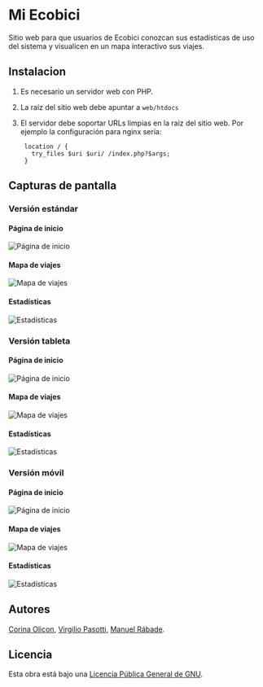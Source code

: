 Mi Ecobici
==========

Sitio web para que usuarios de Ecobici conozcan sus estadísticas de uso
del sistema y visualicen en un mapa interactivo sus viajes.

Instalacion
-----------

1. Es necesario un servidor web con PHP.

2. La raíz del sitio web debe apuntar a `web/htdocs`

3. El servidor debe soportar URLs limpias en la raiz del sitio web. Por
   ejemplo la configuración para nginx sería:

        location / {
          try_files $uri $uri/ /index.php?$args;
        }

Capturas de pantalla
--------------------

### Versión estándar

#### Página de inicio

![Página de inicio](/doc/img/desktop-1.png?raw=true "Página de inicio")

#### Mapa de viajes

![Mapa de viajes](/doc/img/desktop-2.png?raw=true "Mapa de viajes")

#### Estadísticas

![Estadísticas](/doc/img/desktop-3.png?raw=true "Estadísticas")

### Versión tableta

#### Página de inicio

![Página de inicio](/doc/img/tablet-1.png?raw=true "Página de inicio")

#### Mapa de viajes

![Mapa de viajes](/doc/img/tablet-2.png?raw=true "Mapa de viajes")

#### Estadísticas

![Estadísticas](/doc/img/tablet-3.png?raw=true "Estadísticas")

### Versión móvil

#### Página de inicio

![Página de inicio](/doc/img/mobile-1.png?raw=true "Página de inicio")

#### Mapa de viajes

![Mapa de viajes](/doc/img/mobile-2.png?raw=true "Mapa de viajes")

#### Estadísticas

![Estadísticas](/doc/img/mobile-3.png?raw=true "Estadísticas")

Autores
-------

[Corina Olicon](http://twitter.com/c0rysi), [Virgilio
Pasotti](http://twitter.com/pasotti_), [Manuel
Rábade](http://twitter.com/manuelrabade).

Licencia
--------

Esta obra está bajo una [Licencia Pública General de GNU](LICENSE.txt).
